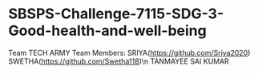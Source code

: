 # SBSPS-Challenge-7115-SDG-3-Good-health-and-well-being
Team TECH ARMY
Team Members:
SRIYA(https://github.com/Sriya2020)
SWETHA(https://github.com/Swetha118)\n
TANMAYEE
SAI KUMAR
